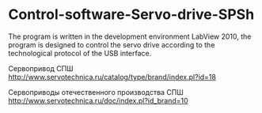 # Control-software-Servo-drive-SPSh
The program is written in the development environment LabView 2010, the program is designed to control the servo drive according to the technological protocol of the USB interface.

Сервопривод СПШ http://www.servotechnica.ru/catalog/type/brand/index.pl?id=18

Cервоприводы отечественного производства СПШ http://www.servotechnica.ru/doc/index.pl?id_brand=10
